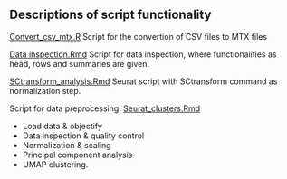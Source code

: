 ## Descriptions of script functionality

[Convert_csv_mtx.R](https://github.com/ProjecticumDlerpDs/Splicing_mouse/blob/main/scripts/convert_csv_mtx.R)
Script for the convertion of CSV files to MTX files

[Data inspection.Rmd](https://github.com/ProjecticumDlerpDs/Splicing_mouse/blob/main/scripts/Data%20inspection.Rmd)
Script for data inspection, where functionalities as head, rows and summaries are given.


[SCtransform_analysis.Rmd](https://github.com/ProjecticumDlerpDs/Splicing_mouse/blob/main/scripts/Sctransform_analysis.Rmd)
Seurat script with SCtransform command as normalization step.

Script for data preprocessing: [Seurat_clusters.Rmd](https://github.com/ProjecticumDlerpDs/Splicing_mouse/blob/main/scripts/Seurat_clusters.Rmd)

- Load data & objectify
- Data inspection & quality control
- Normalization & scaling
- Principal component analysis 
- UMAP clustering.
